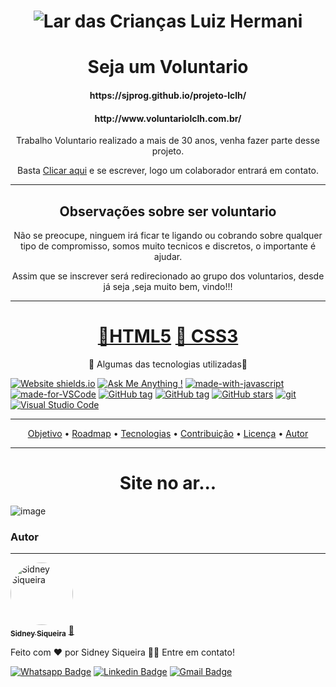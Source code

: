 
<h1 align="center">
  <img alt="Lar das Crianças Luiz Hermani" title="#NextLevelWeek" src="https://scontent-gru2-2.xx.fbcdn.net/v/t39.30808-6/309435031_396713075989316_8069067162430689767_n.png?_nc_cat=105&ccb=1-7&_nc_sid=e3f864&_nc_ohc=ZlfnIa2VraUAX_XkrUW&_nc_ht=scontent-gru2-2.xx&oh=00_AfCI3nhodO01lmLbqCjLRvDLxPKIMHUDYchsDdG26bWVsw&oe=647284CF"/>
</h1>

<h1 align="center">Seja um Voluntario</h1> 
<h4 align="center">https://sjprog.github.io/projeto-lclh/</h4> 
<h4 align="center">http://www.voluntariolclh.com.br/</h4>

<p align="center">Trabalho Voluntario realizado a mais de 30 anos, venha fazer parte desse projeto.</p>
<p align="center">Basta <a href="https://sjprog.github.io/projeto-lclh/">Clicar aqui</a> e se escrever, logo um colaborador entrará em contato.</p>

<hr>

<h2 align="center"> Observações sobre ser voluntario</h2>
<p align="center">Não se preocupe, ninguem irá ficar te ligando ou cobrando sobre qualquer tipo de compromisso, somos muito tecnicos e discretos, o importante é ajudar. </p>
<p align="center">Assim que se inscrever será redirecionado ao grupo dos voluntarios, desde já seja ,seja muito bem, vindo!!! </p>

<hr>

<h1 align="center">
    <a href="https://www.w3schools.com/html/default.asp">🔗HTML5</a>
    <a href="https://www.w3schools.com/css/">🔗 CSS3</a>
</h1>


<p align="center">🚀 Algumas das tecnologias utilizadas🚀</p>


[![Website shields.io](https://img.shields.io/website-up-down-green-red/http/shields.io.svg)](http://shields.io/)
[![Ask Me Anything !](https://img.shields.io/badge/Ask%20me-anything-1abc9c.svg)](https://GitHub.com/Naereen/ama)
[![made-with-javascript](https://img.shields.io/badge/Made%20with-JavaScript-1f425f.svg)](https://www.javascript.com)
[![made-for-VSCode](https://img.shields.io/badge/Made%20for-VSCode-1f425f.svg)](https://code.visualstudio.com/)
[![GitHub tag](https://img.shields.io/github/tag/Naereen/StrapDown.js.svg)](https://GitHub.com/Naereen/StrapDown.js/tags/)
[![GitHub tag](https://img.shields.io/github/tag/Naereen/StrapDown.js.svg)](https://GitHub.com/Naereen/StrapDown.js/tags/)
[![GitHub stars](https://img.shields.io/github/stars/Naereen/StrapDown.js.svg?style=social&label=Star&maxAge=2592000)](https://GitHub.com/Naereen/StrapDown.js/stargazers/)
[![git](https://img.shields.io/badge/--F05032?logo=git&logoColor=ffffff)](http://git-scm.com/)
[![Visual Studio Code](https://img.shields.io/badge/--007ACC?logo=visual%20studio%20code&logoColor=ffffff)](https://code.visualstudio.com/)

<hr>
<p align="center">
 <a href="#objetivo">Objetivo</a> •
 <a href="#roadmap">Roadmap</a> • 
 <a href="#tecnologias">Tecnologias</a> • 
 <a href="#contribuicao">Contribuição</a> • 
 <a href="#licenc-a">Licença</a> • 
 <a href="#autor">Autor</a>
</p>

<hr>

<h1 align="center"> Site no ar...</h1>

![image](https://github.com/sjprog/projeto-lclh/assets/92001069/57529f2a-d2c9-452e-bd4b-c347adbb3a28)


### Autor
---

<a href="https://www.linkedin.com/in/sidneysiqueira/">
 <img style="border-radius: 100%;" src="https://media.licdn.com/dms/image/C4D03AQFAWrqGgagmQg/profile-displayphoto-shrink_800_800/0/1653880708050?e=1690416000&v=beta&t=koBTMUJrhFqQA5Ai-1wxI41tkyAprsm_if-z0ZJVZzI" width="100px;" alt="Sidney Siqueira"/>
 <br />
 <sub><b>Sidney Siqueira</b></sub></a> <a href="https://www.linkedin.com/in/sidneysiqueira/" title="Linkedin">🚀</a>


Feito com ❤️ por Sidney Siqueira 👋🏽 Entre em contato!

[![Whatsapp Badge](https://img.shields.io/badge/61996618240-25D366?style=for-the-badge&logo=whatsapp&logoColor=white&link=https://bit.ly/WhatsSidney)](https://bit.ly/WhatsSidney)
[![Linkedin Badge](https://img.shields.io/badge/Sidney_Siqueira-0077B5?style=for-the-badge&logo=linkedin&logoColor=white&link=https://www.linkedin.com/in/tgmarinho/)](https://www.linkedin.com/in/sidneysiqueira/) 
[![Gmail Badge](https://img.shields.io/badge/sj.sidneyjunio@gmail.com-D14836?style=for-the-badge&logo=gmail&logoColor=white&link=mailto:sj.sidneyjunio@gmail.com)](mailto:sj.sidneyjunio@gmail.com)

